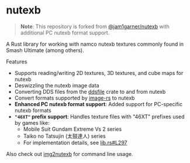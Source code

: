 # nutexb

> **Note**: This repository is forked from [@jam1garner/nutexb](https://github.com/jam1garner/nutexb) with additional PC nutexb format support.

A Rust library for working with namco nutexb textures commonly found in Smash Ultimate (among others).

Features  

* Supports reading/writing 2D textures, 3D textures, and cube maps for nutexb
* Deswizzling the nutexb image data
* Converting DDS files from the [ddsfile](https://crates.io/crates/) crate to and from nutexb
* Convert formats supported by [image-rs](https://github.com/image-rs/image) to nutexb
* **Enhanced PC nutexb format support**: Added support for PC-specific nutexb formats
* **```"46XT"``` prefix support**: Handles texture files with "46XT" prefixes used by games like:
  - Mobile Suit Gundam Extreme Vs 2 series
  - Taiko no Tatsujin (太鼓達人) series
  - For implementation details, see [lib.rs#L297](https://github.com/kjjkjjzyayufqza/nutexb/blob/18d0be4a64fb04cf166f70e7e733d14a0f8848cd/nutexb/src/lib.rs#L297)

Also check out [img2nutexb](https://github.com/jam1garner/img2nutexb) for command line usage.
